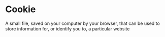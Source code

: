 [Title]: # (Куки)
[Order]: # (25)

# Cookie

A small file, saved on your computer by your browser, that can be used to store information for, or identify you to, a particular website